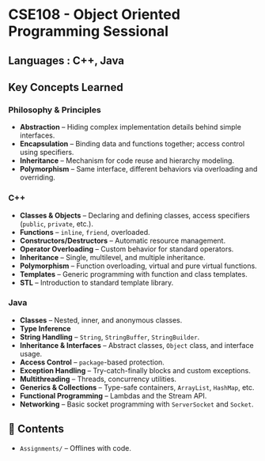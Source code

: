 # CSE108 - Object Oriented Programming Sessional

## Languages : C++, Java

## Key Concepts Learned

### Philosophy & Principles
- **Abstraction** – Hiding complex implementation details behind simple interfaces.
- **Encapsulation** – Binding data and functions together; access control using specifiers.
- **Inheritance** – Mechanism for code reuse and hierarchy modeling.
- **Polymorphism** – Same interface, different behaviors via overloading and overriding.

### C++ 
- **Classes & Objects** – Declaring and defining classes, access specifiers (`public`, `private`, etc.).
- **Functions** – `inline`, `friend`, overloaded.
- **Constructors/Destructors** – Automatic resource management.
- **Operator Overloading** – Custom behavior for standard operators.
- **Inheritance** – Single, multilevel, and multiple inheritance.
- **Polymorphism** – Function overloading, virtual and pure virtual functions.
- **Templates** – Generic programming with function and class templates.
- **STL** – Introduction to standard template library.

### Java 
- **Classes** – Nested, inner, and anonymous classes.
- **Type Inference**
- **String Handling** – `String`, `StringBuffer`, `StringBuilder`.
- **Inheritance & Interfaces** – Abstract classes, `Object` class, and interface usage.
- **Access Control** – `package`-based protection.
- **Exception Handling** – Try-catch-finally blocks and custom exceptions.
- **Multithreading** – Threads, concurrency utilities.
- **Generics & Collections** – Type-safe containers, `ArrayList`, `HashMap`, etc.
- **Functional Programming** – Lambdas and the Stream API.
- **Networking** – Basic socket programming with `ServerSocket` and `Socket`.

## 📂 Contents
- `Assignments/` – Offlines with code.


